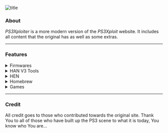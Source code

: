 ![title](https://github.com/user-attachments/assets/ad8ef8a7-ec3e-43d1-8629-5287549c208f)

### About
*PS3Xploiter* is a more modern version of the *PS3Xploit* website. It includes all content that the original has as well as some extras.

---

### Features
<details closed>
<summary>Firmwares</summary>
<br>
This section will be updated soon!
</details>
<details closed>
<summary>HAN V3 Tools</summary>
<br>
This section will be updated soon!
</details>
<details closed>
<summary>HEN</summary>
<br>
This section will be updated soon!
</details>
<details closed>
<summary>Homebrew</summary>
<br>
This section will be updated soon!
</details>
<details closed>
<summary>Games</summary>
<br>
This section will be updated soon!
</details>

---

### Credit
All credit goes to those who contributed towards the original site. Thank You to all of those who have built up the PS3 scene to what it is today, You know who You are...
